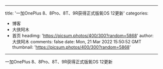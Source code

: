 
---
title: '一加OnePlus 8、8Pro、8T、9R获得正式版氧OS 12更新'
categories: 
 - 博客
 - 大侠阿木
 - 首页
headimg: 'https://picsum.photos/400/300?random=5868'
author: 大侠阿木
comments: false
date: Mon, 21 Mar 2022 15:50:52 GMT
thumbnail: 'https://picsum.photos/400/300?random=5868'
---

<div>   
一加OnePlus 8、8Pro、8T、9R获得正式版氧OS 12更新  
</div>
            